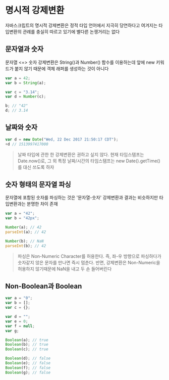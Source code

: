 # 명시적 강제변환

자바스크립트의 명시적 강제변환은 정적 타입 언어에서 지극히 당연하다고 여겨지는 타입변환의 관례를 충실히 따르고 있기에 별다른 논쟁거리는 없다

## 문자열과 숫자

문자열 &lt;=&gt; 숫자 강제변환은 String\(\)과 Number\(\) 함수를 이용하는데 앞에 new 키워드가 붙지 않기 때문에 객체 래퍼를 생성하는 것이 아니다

```javascript
var a = 42;
var b = String(a);

var c = "3.14";
var d = Number(c);

b; // "42"
d; // 3.14
```

## 날짜와 숫자

```javascript
var d = new Date("Wed, 22 Dec 2017 21:50:17 CDT");
+d // 1513997417000
```

> 날짜 타입에 관한 한 강제변환은 권하고 싶지 않다. 현재 타임스탬프는 Date.now\(\)로, 그 외 특정 날짜/시간의 타임스탬프는 new Date\(\).getTime\(\)를 대신 쓰도록 하자

## 숫자 형태의 문자열 파싱

문자열에 포함된 숫자를 파싱하는 것은 '문자열-숫자' 강제변환과 결과는 비슷하지만 타입변환과는 분명한 차이 존재

```javascript
var a = "42";
var b = "42px";

Number(a); // 42
parseInt(a); // 42

Number(b); // NaN
parseInt(b); // 42
```

> 파싱은 Non-Numeric Character를 허용한다. 즉, 좌-우 방향으로 파싱하다가 숫자같지 않은 문자를 만나면 즉시 멈춘다. 반면, 강제변환은 Non-Numeric을 허용하지 않기때문에 NaN을 내고 두 손 들어버린다

## Non-Boolean과 Boolean

```javascript
var a = "0";
var b = [];
var c = {};

var d = "";
var e = 0;
var f = null;
var g;

Boolean(a); // true
Boolean(b); // true
Boolean(c); // true

Boolean(d); // false
Boolean(e); // false
Boolean(f); // false
Boolean(g); // false
```

